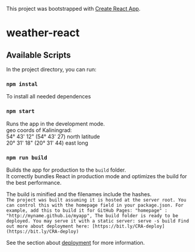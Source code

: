 This project was bootstrapped with [Create React App](https://github.com/facebook/create-react-app).
# weather-react

## Available Scripts
In the project directory, you can run:

### `npm instal`

To install all needed dependences

### `npm start`

Runs the app in the development mode.<br>
geo coords of Kaliningrad:<br>
54° 43' 12" (54° 43' 27) north latitude<br>
20° 31' 18" (20° 31' 44) east long<br>

### `npm run build`

Builds the app for production to the `build` folder.<br>
It correctly bundles React in production mode and optimizes the build for the best performance.

The build is minified and the filenames include the hashes.<br>
`The project was built assuming it is hosted at the server root.
You can control this with the homepage field in your package.json.
For example, add this to build it for GitHub Pages:
  "homepage" : "http://myname.github.io/myapp",
The build folder is ready to be deployed.
You may serve it with a static server:
  serve -s build
Find out more about deployment here:
  [https://bit.ly/CRA-deploy](https://bit.ly/CRA-deploy) `


See the section about [deployment](https://facebook.github.io/create-react-app/docs/deployment) for more information.
